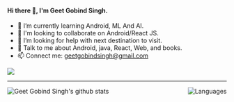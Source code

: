 #### Hi there 👋, I'm Geet Gobind Singh.

- 🌱 I’m currently learning Android, ML And AI.
- 👯 I'm looking to collaborate on Android/React JS.
- 🤔 I’m looking for help with next destination to visit.
- 💬 Talk to me about Android, java, React, Web, and books.
- 📫 Connect me: geetgobindsingh@gmail.com

![](https://komarev.com/ghpvc/?username=geetgobindsingh)

---

<img align="left" alt="Geet Gobind Singh's github stats" src="https://github-readme-stats.vercel.app/api?username=geetgobindsingh&show-icons=true&hide_border=true" />

<img align="right" alt="Languages" src="https://github-readme-stats.vercel.app/api/top-langs/?username=geetgobindsingh" />

<!--
*geetgobindsingh/geetgobindsingh* is a ✨ special ✨ repository because its `README.md` (this file) appears on your GitHub profile.

Here are some ideas to get you started:

- 🔭 I’m currently working on ...
- 🌱 I’m currently learning ...
- 👯 I’m looking to collaborate on ...
- 🤔 I’m looking for help with ...
- 💬 Ask me about ...
- 📫 How to reach me: ...
- 😄 Pronouns: ...
- ⚡ Fun fact: ...
-->
